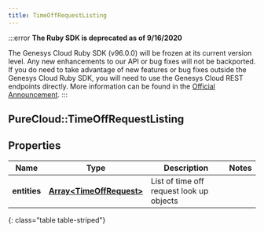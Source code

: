```yaml
---
title: TimeOffRequestListing
---
```


:::error
**The Ruby SDK is deprecated as of 9/16/2020**

The Genesys Cloud Ruby SDK (v96.0.0) will be frozen at its current version level. Any new enhancements to our API or bug fixes will not be backported. If you do need to take advantage of new features or bug fixes outside the Genesys Cloud Ruby SDK, you will need to use the Genesys Cloud REST endpoints directly. More information can be found in the [Official Announcement](https://developer.mypurecloud.com/forum/t/announcement-genesys-cloud-ruby-sdk-end-of-life/8850).
:::


## PureCloud::TimeOffRequestListing

## Properties

|Name | Type | Description | Notes|
|------------ | ------------- | ------------- | -------------|
| **entities** | [**Array&lt;TimeOffRequest&gt;**](TimeOffRequest.html) | List of time off request look up objects | |
{: class="table table-striped"}


